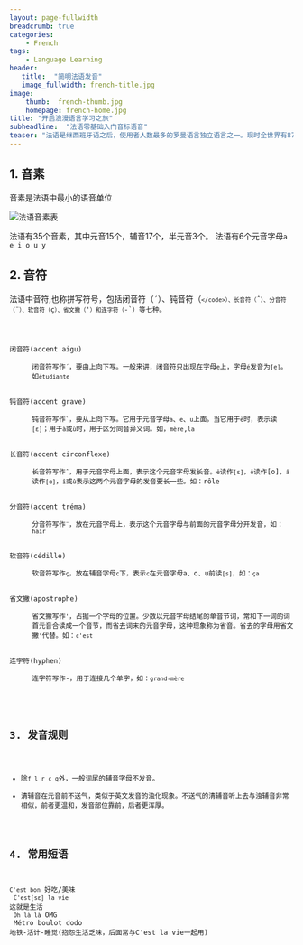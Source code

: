 ```yaml
---
layout: page-fullwidth
breadcrumb: true
categories:
    - French
tags:
    - Language Learning
header:
   title:  "简明法语发音"
   image_fullwidth: french-title.jpg
image:
    thumb:  french-thumb.jpg
    homepage: french-home.jpg
title: "开启浪漫语言学习之旅"
subheadline:  "法语零基础入门音标语音"
teaser: "法语是继西班牙语之后，使用者人数最多的罗曼语言独立语言之一。现时全世界有8700万人把它作为母语，以及其他2.85亿人使用它（包括把它作为第二语言的人）。法语是很多地区或组织的官方语言（例如联合国、欧洲联盟）。法语属于罗曼语族下，与英语不同源，但英法之间存在相互借鉴词汇。"
---
```


## 1. 音素

音素是法语中最小的语音单位

![法语音素表]({{site.urlimg}}french-phoneme.jpg)

法语有35个音素，其中元音15个，辅音17个，半元音3个。 法语有6个元音字母`a e i o u y` 

## 2. 音符
法语中音符,也称拼写符号，包括闭音符（`´`）、钝音符（<code>`</code>）、长音符（`ˆ`）、分音符（`¨`）、软音符（`ç`）、省文撇（`'`）和连字符（`-`）等七种。

<dl>
<dt>闭音符(accent aigu)</dt>
<dd>闭音符写作<code>´</code>，要由上向下写。一般来讲，闭音符只出现在字母<code>e</code>上，字母<code>é</code>发音为<code>[e]</code>。如<code>étudiante</code></dd>

<dt>钝音符(accent grave)</dt>
<dd>钝音符写作<code>`</code>，要从上向下写。它用于元音字母<code>a</code>、<code>e</code>、<code>u</code>上面。当它用于<code>è</code>时，表示读<code>[ε]</code>；用于<code>à</code>或<code>ù</code>时，用于区分同音异义词。如，<code>mère</code>,<code>la</code></dd>

<dt>长音符(accent circonflexe)</dt>
<dd>长音符写作<code>ˆ</code>，用于元音字母上面，表示这个元音字母发长音。<code>ê</code>读作<code>[ε]</code>，<code>ô</code>读作[o]，<code>â</code>读作<code>[ɑ]</code>，<code>î</code>或<code>û</code>表示这两个元音字母的发音要长一些。如：rôle</dd>

<dt>分音符(accent tréma)</dt>
<dd>分音符写作<code>¨</code>，放在元音字母上，表示这个元音字母与前面的元音字母分开发音，如：<code>haïr</code></dd>

<dt>软音符(cédille)</dt>
<dd>软音符写作<code>ç</code>，放在辅音字母<code>c</code>下，表示<code>c</code>在元音字母a、o、u前读<code>[s]</code>，如：<code>ça</code></dd>

<dt>省文撇(apostrophe)</dt>
<dd>省文撇写作<code>'</code>，占据一个字母的位置。少数以元音字母结尾的单音节词，常和下一词的词首元音合读成一个音节，而省去词末的元音字母，这种现象称为省音。省去的字母用省文撇<code>’</code>代替。如：<code>c'est</code></dd>

<dt>连字符(hyphen)</dt>
<dd>连字符写作-，用于连接几个单字，如：<code>grand-mère</code></dd>
</dl>

## 3. 发音规则
* 除`f l r c q`外，一般词尾的辅音字母不发音。
* 清辅音在元音前不送气，类似于英文发音的浊化现象。不送气的清辅音听上去与浊辅音非常相似，前者更温和，发音部位靠前，后者更浑厚。

## 4. 常用短语
`C'est bon` 好吃/美味<br>
`C'est[sε] la vie` 这就是生活<br>
`Oh là là` OMG<br>
Métro boulot dodo 地铁-活计-睡觉(抱怨生活乏味，后面常与C'est la vie一起用)<br>